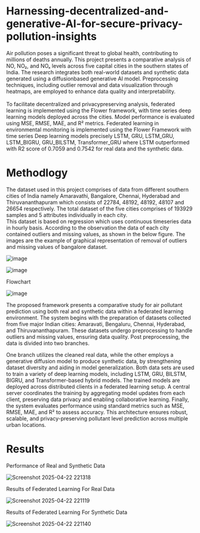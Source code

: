 # Harnessing-decentralized-and-generative-AI-for-secure-privacy-pollution-insights
 Air pollution poses a significant threat to global health, contributing to millions of deaths annually. This project presents a comparative analysis of NO, NO₂, and NOₓ levels across five capital cities in the southern states of India. The research integrates both real-world datasets and synthetic data generated using a diffusionbased generative AI model. Preprocessing techniques, including outlier removal and data visualization through heatmaps, are employed to enhance data quality and interpretability.<br>      
     To facilitate decentralized and privacypreserving analysis, federated learning is implemented using the Flower framework, with time series deep learning models deployed across the cities. Model performance is evaluated using MSE, RMSE, MAE, and R² metrics. Federated learning in environmental monitoring is implemented using the Flower Framework with time series Deep learning models precisely LSTM, GRU, LSTM_GRU, LSTM_BIGRU, GRU_BILSTM, Transformer_GRU where LSTM outperformed with R2 score of 0.7059 and 0.7542 for real data and the synthetic data. 
# Methodlogy
 The dataset used in this project comprises of data from different southern cities of India namely Amaravathi, Bangalore, Chennai, Hyderabad and Thiruvananthapuram which consists of 22784, 48192, 48192, 48107 and 26654 respectively. The total dataset of the five cities comprises of 193929 samples and 5 attributes individually in each city. <br>
      This dataset is based on regression which uses continuous timeseries data in hourly basis. According to the observation the data of each city contained outliers and missing values, as 
shown in the below figure. The images are the example of graphical representation of removal of outliers and missing values of bangalore dataset.

![image](https://github.com/user-attachments/assets/6941ac7b-48bd-4e60-8dea-c3b80f390b56)

![image](https://github.com/user-attachments/assets/fdafc92d-f9be-4aca-b9c6-f2673864f2ad)

Flowchart

![image](https://github.com/user-attachments/assets/c4afefa0-6e2f-415c-949a-b801689d257d)

The proposed framework presents a comparative  study for air pollutant prediction using both real and synthetic data within a federated learning environment. The system begins with the preparation of datasets collected from five major Indian cities: Amaravati, Bengaluru, Chennai, Hyderabad, and Thiruvananthapuram. These datasets undergo preprocessing to handle outliers and missing values, ensuring data quality. Post preprocessing, the data is divided into two branches. 

One branch utilizes the cleaned real data, while the other employs a generative diffusion model to produce synthetic data, by strengthening dataset diversity and aiding in model generalization. Both data sets are used to train a variety of deep learning models, including LSTM, GRU, BILSTM, BIGRU, and Transformer-based hybrid models. The trained models are deployed across distributed clients in a federated learning setup. A central server coordinates the training by aggregating model updates from each client, preserving data privacy and enabling collaborative learning. Finally, the system evaluates performance using standard metrics such as MSE, RMSE, MAE, and R² to assess accuracy. This architecture ensures robust, scalable, and privacy-preserving pollutant level prediction across multiple urban locations.

# Results

 Performance of Real and Synthetic Data 

 ![Screenshot 2025-04-22 221318](https://github.com/user-attachments/assets/c691d7d6-0851-48e8-ab7f-f5ddd1fac147)

Results of Federated Learning For Real Data

![Screenshot 2025-04-22 221119](https://github.com/user-attachments/assets/925af82a-87da-4eb3-b1aa-c35b9c682da0)

Results of Federated Learning For Synthetic Data

![Screenshot 2025-04-22 221140](https://github.com/user-attachments/assets/f35799aa-4733-4742-baaf-f0baf1e9c95c)
